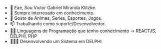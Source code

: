 - 👋 Eae, Sou Victor Gabriel Miranda Klitzke.
- 👀 Sempre interresado em conhecimento. 
- 💞️ Gosto de Animes, Series, Esportes, Jogos.
- 📫 Trabalhando como suporte/Desenvolvedor.
- 👨‍💻 Linguagens de Programação que tenho conhecimento -> REACTJS, DELPHI, PHP
- 👨🏻‍💻 Desenvolvendo um Sistema em DELPHI
